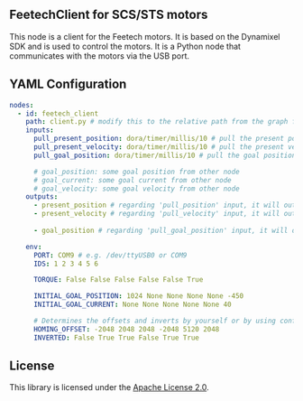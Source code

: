 ## FeetechClient for SCS/STS motors

This node is a client for the Feetech motors. It is based on the Dynamixel SDK and is used to control the motors. It
is a Python node that communicates with the motors via the USB port.

## YAML Configuration

````YAML
nodes:
  - id: feetech_client
    path: client.py # modify this to the relative path from the graph file to the client script
    inputs:
      pull_present_position: dora/timer/millis/10 # pull the present position every 10ms
      pull_present_velocity: dora/timer/millis/10 # pull the present velocity every 10ms
      pull_goal_position: dora/timer/millis/10 # pull the goal position every 10ms

      # goal_position: some goal position from other node
      # goal_current: some goal current from other node
      # goal_velocity: some goal velocity from other node
    outputs:
      - present_position # regarding 'pull_position' input, it will output the position every 10ms
      - present_velocity # regarding 'pull_velocity' input, it will output the velocity every 10ms
    
      - goal_position # regarding 'pull_goal_position' input, it will output the goal position every 10ms

    env:
      PORT: COM9 # e.g. /dev/ttyUSB0 or COM9
      IDS: 1 2 3 4 5 6

      TORQUE: False False False False False True

      INITIAL_GOAL_POSITION: 1024 None None None None -450
      INITIAL_GOAL_CURRENT: None None None None None 40

      # Determines the offsets and inverts by yourself or by using configuration tools
      HOMING_OFFSET: -2048 2048 2048 -2048 5120 2048
      INVERTED: False True True False True True
````

## License

This library is licensed under the [Apache License 2.0](../../LICENSE).